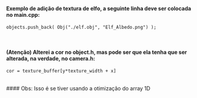 #### Exemplo de adição de textura de elfo, a seguinte linha deve ser colocada no main.cpp: <br>
```objects.push_back( Obj("./elf.obj", "Elf_Albedo.png") );```

<br>

#### (Atenção) Alterei a cor no object.h, mas pode ser que ela tenha que ser alterada, na verdade, no camera.h: <br>
```cor = texture_buffer[y*texture_width + x]```

<br>
#### Obs: Isso é se tiver usando a otimização do array 1D
